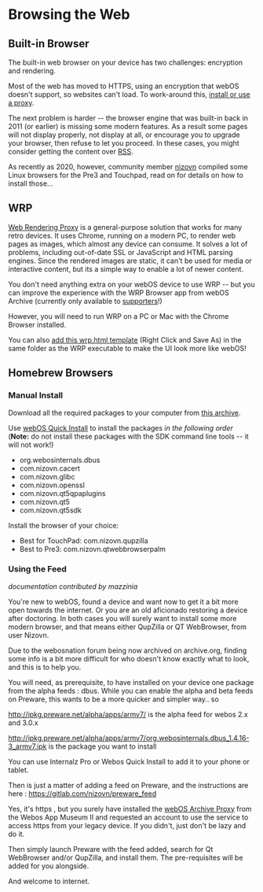 # Browsing the Web

## Built-in Browser

The built-in web browser on your device has two challenges: encryption and rendering.

Most of the web has moved to HTTPS, using an encryption that webOS doesn't support, so websites can't load. To work-around this, [install or use a proxy](proxysetup.md).

The next problem is harder -- the browser engine that was built-in back in 2011 (or earlier) is missing some modern features. As a result some pages will not display properly, not display at all, or encourage you to upgrade your browser, then refuse to let you proceed. In these cases, you might consider getting the content over [RSS](thingstotry.md#alternatives).

As recently as 2020, however, community member <a href="https://gitlab.com/nizovn" target="_blank">nizovn</a> compiled some Linux browsers for the Pre3 and Touchpad, read on for details on how to install those...

## WRP

<a href="https://github.com/tenox7/wrp" target="_blank">Web Rendering Proxy</a> is a general-purpose solution that works for many retro devices. It uses Chrome, running on a modern PC, to render web pages as images, which almost any device can consume. It solves a lot of problems, including out-of-date SSL or JavaScript and HTML parsing engines. Since the rendered images are static, it can't be used for media or interactive content, but its a simple way to enable a lot of newer content.

You don't need anything extra on your webOS device to use WRP -- but you can improve the experience with the WRP Browser app from webOS Archive (currently only available to <a href="http://www.webosarchive.org/support" target="_top">supporters</a>!)

However, you will need to run WRP on a PC or Mac with the Chrome Browser installed.

You can also <a href="http://www.webosarchive.org/wrp-browser/wrp.html" target="_blank">add this wrp.html template</a> (Right Click and Save As) in the same folder as the WRP executable to make the UI look more like webOS!

## Homebrew Browsers

### Manual Install

Download all the required packages to your computer from <a href="http://stacks.webosarchive.org/nizovn" target="_blank">this archive</a>.

Use [webOS Quick Install](appstores.md#run-wosqi-on-your-computer) to install the packages *in the following order* (**Note:** do not install these packages with the SDK command line tools -- it will not work!)

*    org.webosinternals.dbus
*    com.nizovn.cacert
*    com.nizovn.glibc
*    com.nizovn.openssl
*    com.nizovn.qt5qpaplugins
*    com.nizovn.qt5
*    com.nizovn.qt5sdk

Install the browser of your choice:

* Best for TouchPad: com.nizovn.qupzilla
* Best to Pre3: com.nizovn.qtwebbrowserpalm

### Using the Feed

*documentation contributed by mazzinia*

You're new to webOS, found a device and want now to get it a bit more open towards the internet. Or you are an old
aficionado restoring a device after doctoring. In both cases you will surely want to install some more modern browser, 
and that means either QupZilla or QT WebBrowser, from user Nizovn.

Due to the webosnation forum being now archived on archive.org, finding some info is a bit more difficult for who
doesn't know exactly what to look, and this is to help you.

You will need, as prerequisite, to have installed on your device one package from the alpha feeds : dbus.
While you can enable the alpha and beta feeds on Preware, this wants to be a more quicker and simpler way.. so

<a href="http://ipkg.preware.net/alpha/apps/armv7/" target="_blank">http://ipkg.preware.net/alpha/apps/armv7/</a>  is the alpha feed for webos 2.x and 3.0.x

<a href="http://ipkg.preware.net/alpha/apps/armv7/org.webosinternals.dbus_1.4.16-3_armv7.ipk" target="_blank">http://ipkg.preware.net/alpha/apps/armv7/org.webosinternals.dbus_1.4.16-3_armv7.ipk</a> is the package you want to install

You can use Internalz Pro or Webos Quick Install to add it to your phone or tablet.

Then is just a matter of adding a feed on Preware, and the instructions are here :
<a href="https://gitlab.com/nizovn/preware_feed" target="_blank">https://gitlab.com/nizovn/preware_feed</a>

Yes, it's https , but you surely have installed the [webOS Archive Proxy](proxysetup.md) from the Webos App Museum II and requested 
an account to use the service to access https from your legacy device. If you didn't, just don't be lazy and do it.

Then simply launch Preware with the feed added, search for Qt WebBrowser and/or QupZilla, and install them. The 
pre-requisites will be added for you alongside.

And welcome to internet.
